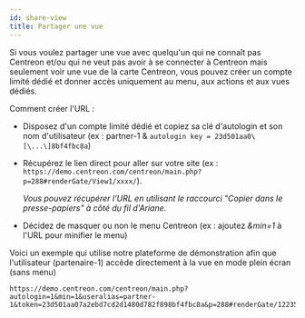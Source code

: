 ```yaml
---
id: share-view
title: Partager une vue
---
```


Si vous voulez partager une vue avec quelqu'un qui ne connaît pas Centreon et/ou qui ne veut pas avoir à se connecter à Centreon mais seulement voir une vue de la carte Centreon, vous pouvez créer un compte limité dédié et donner accès uniquement au menu, aux actions et aux vues dédiés.

Comment créer l'URL :

- Disposez d'un compte limité dédié et copiez sa clé d'autologin et son nom d'utilisateur (ex : partner-1 & `autologin key = 23d501aa0\[\...\]8bf4fbc8a`)

- Récupérez le lien direct pour aller sur votre site (ex : `https://demo.centreon.com/centreon/main.php?p=288#renderGate/View1/xxxx/`).

  *Vous pouvez récupérer l'URL en utilisant le raccourci "Copier dans le presse-papiers" à côté du fil d'Ariane.*

- Décidez de masquer ou non le menu Centreon (ex : ajoutez *&min=1* à l'URL pour minifier le menu)

Voici un exemple qui utilise notre plateforme de démonstration afin que l'utilisateur (partenaire-1) accède directement à la vue en mode plein écran (sans menu)

```url
https://demo.centreon.com/centreon/main.php?autologin=1&min=1&useralias=partner-1&token=23d501aa07a2ebd7cd2d1480d782f898bf4fbc8a&p=288#renderGate/122355/122354/HILLMORE%20Insurance
```